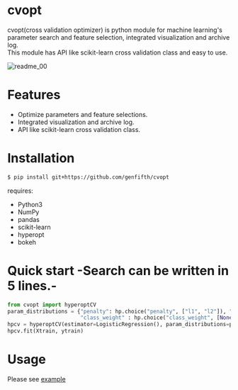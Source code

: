 # cvopt
cvopt(cross validation optimizer) is python module for machine learning's parameter search and feature selection, integrated visualization and archive log.   
This module has API like scikit-learn cross validation class and easy to use.

![readme_00](https://github.com/genfifth/images/blob/master/cvopt/readme_00.PNG)

# Features
* Optimize parameters and feature selections.
* Integrated visualization and archive log.
* API like scikit-learn cross validation class.

# Installation   
```bash
$ pip install git+https://github.com/genfifth/cvopt
```
requires:   
* Python3
* NumPy
* pandas
* scikit-learn
* hyperopt
* bokeh
   
# Quick start -Search can be written in 5 lines.-
```python
from cvopt import hyperoptCV
param_distributions = {"penalty": hp.choice("penalty", ["l1", "l2"]), "C": hp.choice("C", [1e-1, 1e-0, 1e1]),
                       "class_weight" : hp.choice("class_weight", [None, "balanced"]),}
hpcv = hyperoptCV(estimator=LogisticRegression(), param_distributions=param_distributions)
hpcv.fit(Xtrain, ytrain)
```
   
# Usage
Please see [example](https://github.com/genfifth/cvopt/blob/master/example/example.ipynb)
